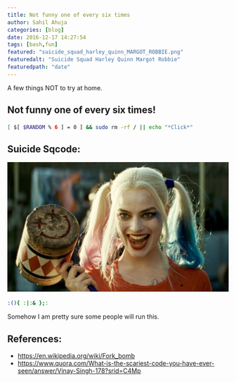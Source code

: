 ```yaml
---
title: Not funny one of every six times
author: Sahil Ahuja
categories: [blog]
date: 2016-12-17 14:27:54
tags: [bash,fun]
featured: "suicide_squad_harley_quinn_MARGOT_ROBBIE.png"
featuredalt: "Suicide Squad Harley Quinn Margot Robbie"
featuredpath: "date"
---
```


A few things NOT to try at home.
<!--more-->
Not funny one of every six times!
--------------------------------

```bash
[ $[ $RANDOM % 6 ] = 0 ] && sudo rm -rf / || echo "*Click*"
```

Suicide Sqcode:
--------------
![Suicide Sqcode](/images/2016/suicide_squad_harley_quinn_MARGOT_ROBBIE.png)

```bash
:(){ :|:& };:
```

Somehow I am pretty sure some people will run this.

References:
---
 * https://en.wikipedia.org/wiki/Fork_bomb
 * https://www.quora.com/What-is-the-scariest-code-you-have-ever-seen/answer/Vinay-Singh-178?srid=C4Mp
